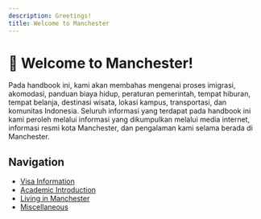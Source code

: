 ```yaml
---
description: Greetings!
title: Welcome to Manchester
---
```


# 👋 Welcome to Manchester!

Pada handbook ini, kami akan membahas mengenai proses imigrasi, akomodasi, panduan biaya hidup, peraturan pemerintah, tempat hiburan, tempat belanja, destinasi wisata, lokasi kampus, transportasi, dan komunitas Indonesia. Seluruh informasi yang terdapat pada handbook ini kami peroleh melalui informasi yang dikumpulkan melalui media internet, informasi resmi kota Manchester, dan pengalaman kami selama berada di Manchester.

## Navigation

- [Visa Information](visa-departure-and-arrival/README.md)
- [Academic Introduction](academic-introduction/README.md)
- [Living in Manchester](living-in-manchester/README.md)
- [Miscellaneous](miscellaneous/README.md)